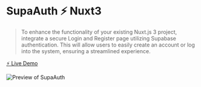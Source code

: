 # SupaAuth ⚡️ Nuxt3

>To enhance the functionality of your existing Nuxt.js 3 project, integrate a secure Login and Register page utilizing Supabase authentication. This will allow users to easily create an account or log into the system, ensuring a streamlined experience.

[⚡️ Live Demo](https://supaauth.netlify.app/)

![Preview of SupaAuth](https://raw.githubusercontent.com/zackha/supaAuth/main/readme2.png)
